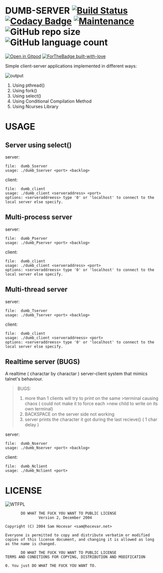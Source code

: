 # DUMB-SERVER [![Build Status](https://travis-ci.org/deep5050/dumb-server.svg?branch=master)](https://travis-ci.org/deep5050/dumb-server) [![Codacy Badge](https://api.codacy.com/project/badge/Grade/8053bfdc3a4a4ca8bcbb28a848c3f2f3)](https://www.codacy.com/manual/dipankarpal5050/dumb-server?utm_source=github.com&amp;utm_medium=referral&amp;utm_content=deep5050/dumb-server&amp;utm_campaign=Badge_Grade) [![Maintenance](https://img.shields.io/badge/Maintained%3F-yes-green.svg)](https://GitHub.com/deep5050/dumb-server/graphs/commit-activity) ![GitHub repo size](https://img.shields.io/github/repo-size/deep5050/dumb-server) ![GitHub language count](https://img.shields.io/github/languages/count/deep5050/dumb-server)

[![Open in Gitpod](https://gitpod.io/button/open-in-gitpod.svg)](https://gitpod.io/#https://github.com/deep5050/dumb-server)  [![ForTheBadge built-with-love](http://ForTheBadge.com/images/badges/built-with-love.svg)](https://GitHub.com/deep5050/)

Simple client-server applications implemented in different ways:

![output](/screenshots/output.png)

1. Using pthread()
2. Using fork()
3. Using select()
4. Using Conditional Compilation Method
5. Using Ncurses Library

# USAGE

## Server using select()
server: 

	file:  dumb_Sserver
	usage: ./dumb_Sserver <port> <backlog>

client: 

	file:  dumb_client
	usage: ./dumb_client <serveraddress> <port>
	options: <serveraddreess> type '0' or 'localhost' to connect to the local server else specify.


## Multi-process server
server: 

	file:  dumb_Pserver
	usage: ./dumb_Pserver <port> <backlog>

client: 

	file:  dumb_client
	usage: ./dumb_client <serveraddress> <port>
	options: <serveraddreess> type '0' or 'localhost' to connect to the local server else specify.


## Multi-thread server 
server:

	file:  dumb_Tserver
	usage: ./dumb_Tserver <port> <backlog>


client:

	file:  dumb_client
	usage: ./dumb_client <serveraddreess> <port>
	options: <serveraddreess> type '0' or 'localhost' to connect to the local server else specify.

	
## Realtime server (BUGS)
A realtime ( charactar by charactar ) server-client system that mimics talnet's behaviour.

>BUGS:
>1. more than 1 clients will try to print on the same >terminal causing chaos ( could not make it to force each >new child to write on its own terminal)
>2. BACKSPACE on the server side not working
>3. server prints the character it got during the last recieve() ( 1 char delay )

server:

	file:  dumb_Nserver
	usage: ./dumb_Nserver <port> <backlog>

client:

	file:  dumb_Nclient
	usage: ./dumb_Nclient <port>
	
	
	
	
# LICENSE 

![WTFPL](http://www.wtfpl.net/wp-content/uploads/2012/12/wtfpl-badge-1.png)

           DO WHAT THE FUCK YOU WANT TO PUBLIC LICENSE
                   Version 2, December 2004
 
	Copyright (C) 2004 Sam Hocevar <sam@hocevar.net>

	Everyone is permitted to copy and distribute verbatim or modified
	copies of this license document, and changing it is allowed as long
	as the name is changed.
 
           DO WHAT THE FUCK YOU WANT TO PUBLIC LICENSE
	TERMS AND CONDITIONS FOR COPYING, DISTRIBUTION AND MODIFICATION

	0. You just DO WHAT THE FUCK YOU WANT TO.
